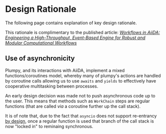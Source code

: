 # Design Rationale

The following page contains explanation of key design rationale.

This rationale is complimentary to the published article: [*Workflows in AiiDA: Engineering a High-Throughput, Event-Based Engine for Robust and Modular Computational Workflows*](https://doi.org/10.1016/j.commatsci.2020.110086)

## Use of asynchronicity

Plumpy, and its interactions with AiiDA, implement a mixed functions/coroutines model,
whereby many of plumpy's actions are handled by coroutine calls allowing us to use `awaits` and `yields` to effectively have cooperative multitasking between processes.

An early design decision was made not to push asynchronous code up to the user.
This means that methods such as `WorkChain` steps are regular functions (that are called *via* a coroutine further up the call stack).

It is of note that, due to the fact that `asyncio` does not support re-entrancy [by design](https://stackoverflow.com/questions/19471967/tulip-asyncio-why-not-all-calls-be-async-and-specify-when-things-should-be-sync/20218758#20218758),
once a regular function is used that branch of the call stack is now "locked in" to reminaing synchronous.
